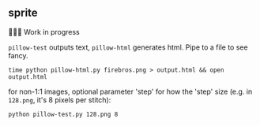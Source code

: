## sprite

🚧👷‍♀️ Work in progress


`pillow-test` outputs text,  `pillow-html` generates html. Pipe to a file to see fancy. 


```shell
time python pillow-html.py firebros.png > output.html && open output.html
```

for non-1:1 images, optional parameter 'step' for how the 'step' size (e.g. in `128.png`, it's 8 pixels per stitch):

```shell
python pillow-test.py 128.png 8
```


